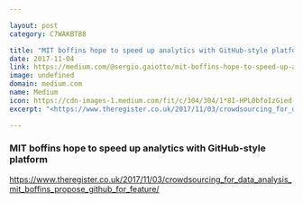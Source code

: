 ```yaml
---

layout: post
category: C7WAKBTB8

title: "MIT boffins hope to speed up analytics with GitHub-style platform"
date: 2017-11-04
link: https://medium.com/@sergio.gaiotto/mit-boffins-hope-to-speed-up-analytics-with-github-style-platform-44617122418f?source=rss------machine_learning-5
image: undefined
domain: medium.com
name: Medium
icon: https://cdn-images-1.medium.com/fit/c/304/304/1*8I-HPL0bfoIzGied-dzOvA.png
excerpt: "<https://www.theregister.co.uk/2017/11/03/crowdsourcing_for_data_analysis_mit_boffins_propose_github_for_feature/>"

---
```


### MIT boffins hope to speed up analytics with GitHub-style platform

<https://www.theregister.co.uk/2017/11/03/crowdsourcing_for_data_analysis_mit_boffins_propose_github_for_feature/>
